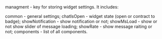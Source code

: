 managment - key for storing widget settings. It includes:

common - general settings;
chatIsOpen - widget state (open or contract to badge);
showNotification - show notification or not;
showMsLoad - show or not show slider of message loading;
showRate - show message raiting or not;
components - list of all components.
